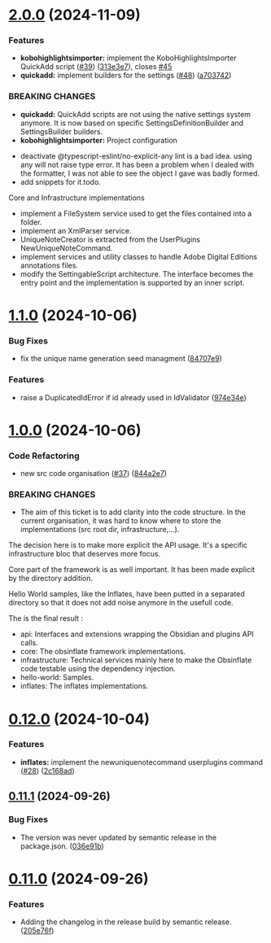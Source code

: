 # [2.0.0](https://github.com/petitpandarouge/ObsidianScripts/compare/obsinflate-1.1.0...obsinflate-2.0.0) (2024-11-09)


### Features

* **kobohighlightsimporter:** implement the KoboHighlightsImporter QuickAdd script ([#39](https://github.com/petitpandarouge/ObsidianScripts/issues/39)) ([313e3e7](https://github.com/petitpandarouge/ObsidianScripts/commit/313e3e77d6cfffec823a6beac66381f0cd95622e)), closes [#45](https://github.com/petitpandarouge/ObsidianScripts/issues/45)
* **quickadd:** implement builders for the settings ([#48](https://github.com/petitpandarouge/ObsidianScripts/issues/48)) ([a703742](https://github.com/petitpandarouge/ObsidianScripts/commit/a7037425642b469f407cb991acb53b9c60a29805))


### BREAKING CHANGES

* **quickadd:** QuickAdd scripts are not using the native settings system anymore. It is now based on specific
SettingsDefinitionBuilder and SettingsBuilder builders.
* **kobohighlightsimporter:** Project configuration
- deactivate @typescript-eslint/no-explicit-any lint is a bad idea. using any will not raise type
error. It has been a problem when I dealed with the formatter, I was not able to see the object I
gave was badly formed.
- add snippets for it.todo.

Core and Infrastructure implementations
- implement a FileSystem service used to get the files contained into a folder.
- implement an XmlParser service.
- UniqueNoteCreator is extracted from the UserPlugins NewUniqueNoteCommand.
- implement services and utility classes to handle Adobe Digital Editions annotations files.
- modify the SettingableScript architecture. The interface becomes the entry point and the
implementation is supported by an inner script.

# [1.1.0](https://github.com/petitpandarouge/ObsidianScripts/compare/obsinflate-1.0.0...obsinflate-1.1.0) (2024-10-06)


### Bug Fixes

* fix the unique name generation seed managment ([84707e9](https://github.com/petitpandarouge/ObsidianScripts/commit/84707e971c839828befeed777e13d846baf0e016))


### Features

* raise a DuplicatedIdError if id already used in IdValidator ([974e34e](https://github.com/petitpandarouge/ObsidianScripts/commit/974e34e20bc61bd4892a72bfd30aba0a655bf1ae))

# [1.0.0](https://github.com/petitpandarouge/ObsidianScripts/compare/obsinflate-0.12.0...obsinflate-1.0.0) (2024-10-06)


### Code Refactoring

* new src code organisation ([#37](https://github.com/petitpandarouge/ObsidianScripts/issues/37)) ([844a2e7](https://github.com/petitpandarouge/ObsidianScripts/commit/844a2e7bf68aee229dfa5660e81880d31de7aba1))


### BREAKING CHANGES

* The aim of this ticket is to add clarity into the code structure.
In the current organisation, it was hard to know where to store the implementations (src root dir, infrastructure,...).

The decision here is to make more explicit the API usage.
It's a specific infrastructure bloc that deserves more focus.

Core part of the framework is as well important.
It has been made explicit by the directory addition.

Hello World samples, like the Inflates, have been putted in a separated directory so that it does not add noise anymore in the usefull code.

The is the final result :
- api: Interfaces and extensions wrapping the Obsidian and plugins API calls.
- core: The obsinflate framework implementations.
- infrastructure: Technical services mainly here to make the Obsinflate code testable using the dependency injection.
- hello-world: Samples.
- inflates: The inflates implementations.

# [0.12.0](https://github.com/petitpandarouge/ObsidianScripts/compare/obsinflate-0.11.1...obsinflate-0.12.0) (2024-10-04)


### Features

* **inflates:** implement the newuniquenotecommand userplugins command ([#28](https://github.com/petitpandarouge/ObsidianScripts/issues/28)) ([2c168ad](https://github.com/petitpandarouge/ObsidianScripts/commit/2c168ad9042a225d9ca323fd49ddfc6ce75df10a))

## [0.11.1](https://github.com/petitpandarouge/ObsidianScripts/compare/obsinflate-0.11.0...obsinflate-0.11.1) (2024-09-26)


### Bug Fixes

* The version was never updated by semantic release in the package.json. ([036e91b](https://github.com/petitpandarouge/ObsidianScripts/commit/036e91bceee65a1fe3568f461ecb5fe8dd2b8020))

# [0.11.0](https://github.com/petitpandarouge/ObsidianScripts/compare/obsinflate-0.10.0...obsinflate-0.11.0) (2024-09-26)


### Features

* Adding the changelog in the release build by semantic release. ([205e76f](https://github.com/petitpandarouge/ObsidianScripts/commit/205e76f5a4361ad21c212aa32f56a8ee406dd73f))
